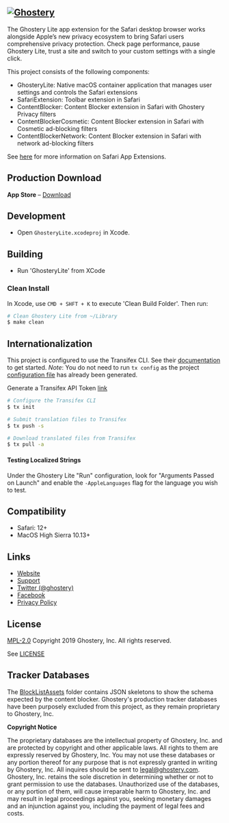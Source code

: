 [![Ghostery](https://www.ghostery.com/wp-content/themes/ghostery/images/ghostery_logo_black.svg)](https://www.ghostery.com)
---

The Ghostery Lite app extension for the Safari desktop browser works alongside Apple’s new privacy ecosystem to bring Safari users comprehensive privacy protection. Check page performance, pause Ghostery Lite, trust a site and switch to your custom settings with a single click.

This project consists of the following components:

+ GhosteryLite: Native macOS container application that manages user settings and controls the Safari extensions
+ SafariExtension: Toolbar extension in Safari
+ ContentBlocker:  Content Blocker extension in Safari with Ghostery Privacy filters
+ ContentBlockerCosmetic:  Content Blocker extension in Safari with Cosmetic ad-blocking filters
+ ContentBlockerNetwork:  Content Blocker extension in Safari with network ad-blocking filters

See [here](https://developer.apple.com/library/archive/documentation/General/Conceptual/ExtensibilityPG/ExtensionOverview.html#//apple_ref/doc/uid/TP40014214-CH2-SW2) for more information on Safari App Extensions.

## Production Download
**App Store** &ndash; [Download](https://itunes.apple.com/us/app/ghostery-lite/id1436953057?utm_source=github.com)

## Development

+ Open `GhosteryLite.xcodeproj` in Xcode.

## Building

+ Run 'GhosteryLite' from XCode

### Clean Install

In Xcode, use `CMD + SHFT + K` to execute 'Clean Build Folder'. Then run:  

```sh
# Clean Ghostery Lite from ~/Library
$ make clean
```

## Internationalization

This project is configured to use the Transifex CLI. See their [documentation](https://docs.transifex.com/client/installing-the-client) to get started. *Note*:  You do not need to run `tx config` as the project [configuration file](.tx/config) has already been generated.

Generate a Transifex API Token [link](https://www.transifex.com/user/settings/api/)

```sh
# Configure the Transifex CLI
$ tx init
```

```sh
# Submit translation files to Transifex
$ tx push -s
```

```sh
# Download translated files from Transifex
$ tx pull -a
```
#### Testing Localized Strings

Under the Ghostery Lite "Run" configuration, look for "Arguments Passed on Launch" and enable the `-AppleLanguages` flag for the language you wish to test.   

## Compatibility

+ Safari: 12+
+ MacOS High Sierra 10.13+

## Links
+ [Website](https://ghostery.com/)
+ [Support](https://www.ghostery.com/support/)
+ [Twitter (@ghostery)](https://twitter.com/ghostery)
+ [Facebook](https://www.facebook.com/ghostery)
+ [Privacy Policy](https://www.ghostery.com/about-ghostery/browser-extension-privacy-policy/)

## License
[MPL-2.0](https://www.mozilla.org/en-US/MPL/2.0/) Copyright 2019 Ghostery, Inc. All rights reserved.

See [LICENSE](LICENSE)

## Tracker Databases
The [BlockListAssets](https://github.com/ghostery/GhosterySafari/tree/master/GhosteryLite/Resources/BlockListAssets) folder contains JSON skeletons to show the schema expected by the content blocker. Ghostery's production tracker databases have been purposely excluded from this project, as they remain proprietary to Ghostery, Inc.

**Copyright Notice**

The proprietary databases are the intellectual property of Ghostery, Inc. and are protected by copyright and other applicable laws. All rights to them are expressly reserved by Ghostery, Inc. You may not use these databases or any portion thereof for any purpose that is not expressly granted in writing by Ghostery, Inc. All inquires should be sent to [legal@ghostery.com](legal@ghostery.com).  Ghostery, Inc. retains the sole discretion in determining whether or not to grant permission to use the databases. Unauthorized use of the databases, or any portion of them, will cause irreparable harm to Ghostery, Inc. and may result in legal proceedings against you, seeking monetary damages and an injunction against you, including the payment of legal fees and costs.

